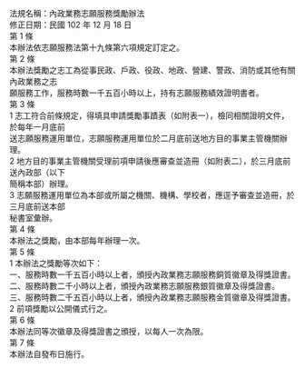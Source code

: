 法規名稱：內政業務志願服務獎勵辦法  
修正日期：民國 102 年 12 月 18 日  
第 1 條  
本辦法依志願服務法第十九條第六項規定訂定之。  
第 2 條  
本辦法獎勵之志工為從事民政、戶政、役政、地政、營建、警政、消防或其他有關內政業務之志  
願服務工作，服務時數一千五百小時以上，持有志願服務績效證明書者。  
第 3 條  
1 志工符合前條規定，得填具申請獎勵事蹟表（如附表一），檢同相關證明文件，於每年一月底前  
送志願服務運用單位，志願服務運用單位於二月底前送地方目的事業主管機關辦理。  
2 地方目的事業主管機關受理前項申請後應審查並造冊（如附表二），於三月底前送內政部（以下  
簡稱本部）辦理。  
3 志願服務運用單位為本部或所屬之機關、機構、學校者，應逕予審查並造冊，於三月底前送本部  
秘書室彙辦。  
第 4 條  
本辦法之獎勵，由本部每年辦理一次。  
第 5 條  
1 本辦法之獎勵等次如下：  
一、服務時數一千五百小時以上者，頒授內政業務志願服務銅質徽章及得獎證書。  
二、服務時數二千小時以上者，頒授內政業務志願服務銀質徽章及得獎證書。  
三、服務時數二千五百小時以上者，頒授內政業務志願服務金質徽章及得獎證書。  
2 前項獎勵以公開儀式行之。  
第 6 條  
本辦法同等次徽章及得獎證書之頒授，以每人一次為限。  
第 7 條  
本辦法自發布日施行。  


